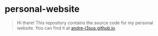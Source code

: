 # personal-website

> Hi there! This repository contains the source code for my personal website. You can find it at [andre-j3sus.github.io](https://andre-j3sus.github.io).

